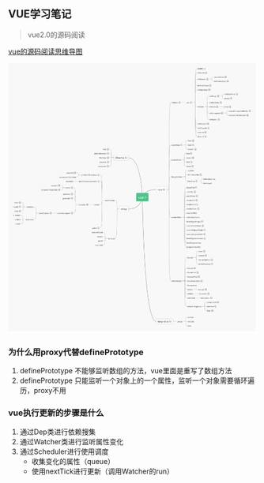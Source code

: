 ## VUE学习笔记

> vue2.0的源码阅读

[vue的源码阅读思维导图](https://www.processon.com/view/link/5e0dc665e4b0f8e58dc860bd)

![vue思维导图](./public/image/8.png)

### 为什么用proxy代替definePrototype

1. definePrototype 不能够监听数组的方法，vue里面是重写了数组方法
2. definePrototype 只能监听一个对象上的一个属性，监听一个对象需要循环遍历，proxy不用

### vue执行更新的步骤是什么

1. 通过Dep类进行依赖搜集
2. 通过Watcher类进行监听属性变化
3. 通过Scheduler进行使用调度
    - 收集变化的属性（queue）
    - 使用nextTick进行更新（调用Watcher的run）
